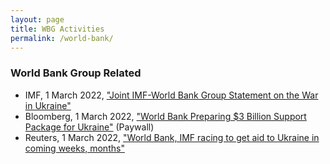 ```yaml
---
layout: page
title: WBG Activities
permalink: /world-bank/
---
```


### World Bank Group Related 
- IMF, 1 March 2022, ["Joint IMF-World Bank Group Statement on the War in Ukraine"](https://www.imf.org/en/News/Articles/2022/03/01/pr2252-joint-imf-world-bank-group-statement-on-the-war-in-ukraine)
- Bloomberg, 1 March 2022, ["World Bank Preparing $3 Billion Support Package for Ukraine"](https://www.bloomberg.com/news/articles/2022-03-01/world-bank-preparing-3-billion-support-package-for-ukraine) (Paywall)
- Reuters, 1 March 2022, ["World Bank, IMF racing to get aid to Ukraine in coming weeks, months"](https://www.reuters.com/markets/europe/world-bank-imf-racing-get-aid-ukraine-coming-weeks-months-2022-03-01/)